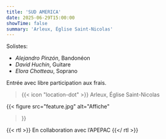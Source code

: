 ```yaml
---
title: 'SUD AMERICA'
date: 2025-06-29T15:00:00
showTime: false
summary: 'Arleux, Église Saint-Nicolas'
---
```


Solistes:
- *Alejandro Pinzón*, Bandonéon
- *David Huchin*, Guitare
- *Elora Chotteau*, Soprano

Entrée avec libre participation aux frais.

> {{< icon "location-dot" >}} Arleux, Église Saint-Nicolas

{{< figure
    src="feature.jpg"
    alt="Affiche"
>}}

{{< rtl >}}
  En collaboration avec l’APEPAC
{{</ rtl >}}

